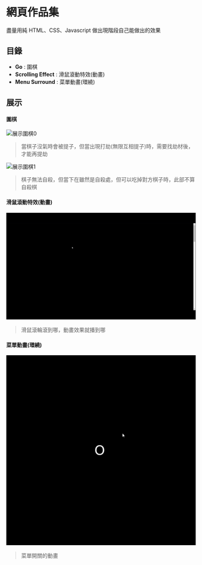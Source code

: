 # 網頁作品集

盡量用純 HTML、CSS、Javascript 做出現階段自己能做出的效果

## 目錄

-   **Go** : 圍棋
-   **Scrolling Effect** : 滑鼠滾動特效(動畫)
-   **Menu Surround** : 菜單動畫(環繞)

## 展示

#### 圍棋

![展示圍棋0](Images\Go_0.gif '展示圍棋0')

> 當棋子沒氣時會被提子，但當出現打劫(無限互相提子)時，需要找劫材後，才能再提劫

![展示圍棋1](Images\Go_1.gif '展示圍棋1')

> 棋子無法自殺，但當下在雖然是自殺處，但可以吃掉對方棋子時，此部不算自殺棋

#### 滑鼠滾動特效(動畫)

![滑鼠滾動特效0](Images\Scrolling_Effect.gif '滑鼠滾動特效')

> 滑鼠滾輪滾到哪，動畫效果就播到哪

#### 菜單動畫(環繞)

![菜單動畫0](Images\Menu_Surround.gif '菜單動畫0')

> 菜單開關的動畫
